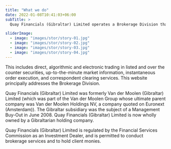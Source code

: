 ```yaml
---
title: "What we do"
date: 2022-01-08T10:41:03+06:00
subTitle: >
  Quay Financials (Gibraltar) Limited operates a Brokerage Division that is Gibraltar’s premier brokerage operation and provides institutions and professional clients with a high quality execution-only service.

sliderImage:
  - image: "images/stor/story-01.jpg"
  - image: "images/stor/story-02.jpg"
  - image: "images/stor/story-03.jpg"
  - image: "images/stor/story-04.jpg"
---
```


This includes direct, algorithmic and electronic trading in listed and over the counter securities, up-to-the-minute market information, instantaneous order execution, and correspondent clearing services. This website principally addresses the Brokerage Division.

Quay Financials (Gibraltar) Limited was formerly Van der Moolen (Gibraltar) Limited (which was part of the Van der Moolen Group whose ultimate parent company was Van der Moolen Holdings NV, a company quoted on Euronext (Amsterdam)). The Gibraltar subsidiary was the subject of a Management Buy-Out in June 2008. Quay Financials (Gibraltar) Limited is now wholly owned by a Gibraltarian holding company.

Quay Financials (Gibraltar) Limited is regulated by the Financial Services Commission as an Investment Dealer, and is permitted to conduct brokerage services and to hold client monies.
